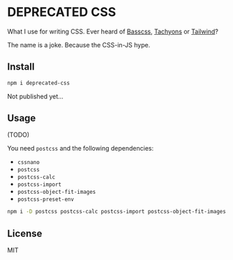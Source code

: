 # DEPRECATED CSS

What I use for writing CSS. Ever heard of [Basscss](https://basscss.com), [Tachyons](https://tachyons.io) or [Tailwind](https://tailwindcss.com)?

The name is a joke. Because the CSS-in-JS hype.

## Install

```bash
npm i deprecated-css
```

Not published yet…

## Usage

(TODO)

You need `postcss` and the following dependencies:

- `cssnano`
- `postcss`
- `postcss-calc`
- `postcss-import`
- `postcss-object-fit-images`
- `postcss-preset-env`

```bash
npm i -D postcss postcss-calc postcss-import postcss-object-fit-images postcss-preset-env
```

## License

MIT
